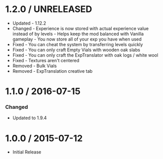 # 1.2.0 / UNRELEASED
* Updated - 1.12.2
* Changed - Experience is now stored with actual experience value instead of by levels
		- Helps keep the mod balanced with Vanilla gameplay
		- You now store all of your exp you have when used
* Fixed - You can cheat the system by transferring levels quickly
* Fixed - You can only craft Empty Vials with wooden oak slabs
* Fixed - You can only craft the ExpTranslator with oak logs / white wool
* Fixed - Textures aren't centered
* Removed - Bulk Vials
* Removed - ExpTranslation creative tab

# 1.1.0 / 2016-07-15
 ### Changed
- Updated to 1.9.4

# 1.0.0 / 2015-07-12
- Initial Release
